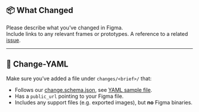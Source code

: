 ## 📦 What Changed
Please describe what you’ve changed in Figma.  
Include links to any relevant frames or prototypes.
A reference to a related [issue](https://github.com/CZERTAINLY/CZERTAINLY-UI-Design/issues).

---

## 📝 Change-YAML

Make sure you’ve added a file under `changes/<brief>/` that:

- Follows our [change.schema.json](./schema/change.schema.json), see [YAML sample file](./schema/sample.yaml).
- Has a `public_url` pointing to your Figma file.
- Includes any support files (e.g. exported images), but **no** Figma binaries.